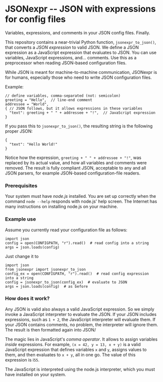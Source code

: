 # JSONexpr -- JSON with expressions for config files

Variables, expressions, and comments in your JSON config files. Finally.

This repository contains a near-trivial Python function, `jsonexpr_to_json()`,
that converts a _JSON expression_ to valid JSON. We define a JSON expression
as a JavaScript expression that evaluates to JSON. You can use variables,
JavaScript expressions, and... comments. Use this as a preprocessor
when reading JSON-based configuration files.

While JSON is meant for machine-to-machine communication, JSONexpr is for humans,
especially those who need to write JSON configuration files.

Example:
```
// define variables, comma-separated (not: semicolon)
greeting = "Hello",  // line-end comment
addressee = "World",
{ // JSON follows, but it allows expressions in these variables
  "text": greeting + " " + addressee + "!",  // JavaScript expression
}
```
If you pass this to `jsonexpr_to_json()`, the resulting string is the following
proper JSON:
```
{
  "text": "Hello World!"
}
```
Notice how the expression, `greeting + " " + addressee + "!"`, was replaced by
its actual value, and how all variables and comments were removed. The result
is fully compliant JSON, acceptable to any and all JSON parsers, for example
JSON-based configuration-file readers.

### Prerequisites

Your system must have _node.js_ installed. You are set up correctly when the
command `node --help` responds with node.js' help screen. The Internet has
many instructions on installing node.js on your machine.

### Example use

Assume you currently read your configuration file as follows:
```
import json
config = open(CONFIGPATH, "r").read()  # read config into a string
args = json.loads(config)
```
Just change it to
```
import json
from jsonexpr import jsonexpr_to_json
config_ex = open(CONFIGPATH, "r").read()  # read config expression into a string
config = jsonexpr_to_json(config_ex)  # evaluate to JSON
args = json.loads(config)  # as before
```

### How does it work?

Any JSON is valid also always a valid JavaScript expression. So we simply invoke
a JavaScript interpreter to evaluate the JSON. If your JSON includes expressions,
such as `1 + 2`, the JavaScript interpreter will evaluate them. If your JSON
contains comments, no problem, the interpreter will ignore them. The result
is then formatted again into JSON/

The magic lies in JavaScript's _comma operator_. It allows to assign variables
_inside_ expressions.
For example, `(x = 42, y = 13, x + y)` is a valid JavaScript expression that
defines variables `x` and `y`, assigns values to them, and then evaluates to
`x + y`, all in one go. The value of this expression is i`55`.

The JavaScript is interpreted using the node.js interpreter, which you must have
installed on your system.
